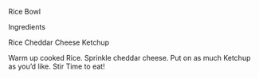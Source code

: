 Rice Bowl


Ingredients


Rice
Cheddar Cheese
Ketchup


Warm up cooked Rice.
Sprinkle cheddar cheese.
Put on as much Ketchup as you’d like.
Stir
Time to eat!
